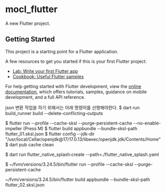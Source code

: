 # mocl_flutter

A new Flutter project.

## Getting Started

This project is a starting point for a Flutter application.

A few resources to get you started if this is your first Flutter project:

- [Lab: Write your first Flutter app](https://docs.flutter.dev/get-started/codelab)
- [Cookbook: Useful Flutter samples](https://docs.flutter.dev/cookbook)

For help getting started with Flutter development, view the
[online documentation](https://docs.flutter.dev/), which offers tutorials,
samples, guidance on mobile development, and a full API reference.


json 변환 작업을 하기 위해서는 아래 명령어를 선행해야한다. 
$ dart run build_runner build --delete-conflicting-outputs       

$ flutter run --profile --cache-sksl --purge-persistent-cache --no-enable-impeller (Press M)
$ flutter build appbundle --bundle-sksl-path flutter_01.sksl.json 
$ flutter config --jdk-dir "/usr/local/Cellar/openjdk@17/17.0.13/libexec/openjdk.jdk/Contents/Home"
$ dart pub cache clean

$ dart run flutter_native_splash:create --path=./flutter_native_splash.yaml

$ ~/fvm/versions/3.24.5/bin/flutter run --profile --cache-sksl --purge-persistent-cache

~/fvm/versions/3.24.5/bin/flutter build appbundle --bundle-sksl-path flutter_02.sksl.json